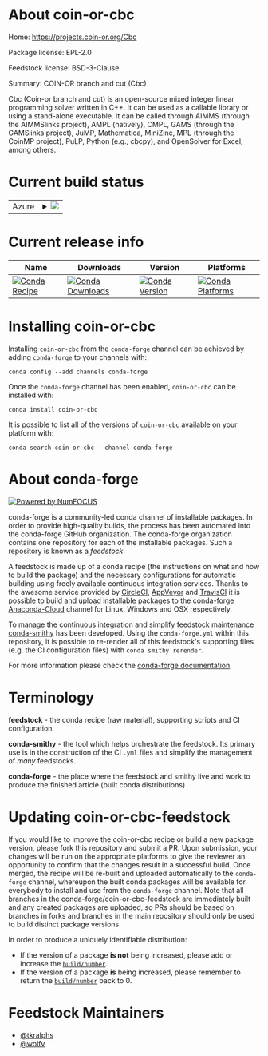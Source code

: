 About coin-or-cbc
=================

Home: https://projects.coin-or.org/Cbc

Package license: EPL-2.0

Feedstock license: BSD-3-Clause

Summary: COIN-OR branch and cut (Cbc)

Cbc (Coin-or branch and cut) is an open-source mixed integer linear
programming solver written in C++. It can be used as a callable library or
using a stand-alone executable. It can be called through AIMMS (through the
AIMMSlinks project), AMPL (natively), CMPL, GAMS (through the GAMSlinks
project), JuMP, Mathematica, MiniZinc, MPL (through the CoinMP project), PuLP,
Python (e.g., cbcpy), and OpenSolver for Excel, among others.


Current build status
====================


<table>
    
  <tr>
    <td>Azure</td>
    <td>
      <details>
        <summary>
          <a href="https://dev.azure.com/conda-forge/feedstock-builds/_build/latest?definitionId=10719&branchName=master">
            <img src="https://dev.azure.com/conda-forge/feedstock-builds/_apis/build/status/coin-or-cbc-feedstock?branchName=master">
          </a>
        </summary>
        <table>
          <thead><tr><th>Variant</th><th>Status</th></tr></thead>
          <tbody><tr>
              <td>linux_64</td>
              <td>
                <a href="https://dev.azure.com/conda-forge/feedstock-builds/_build/latest?definitionId=10719&branchName=master">
                  <img src="https://dev.azure.com/conda-forge/feedstock-builds/_apis/build/status/coin-or-cbc-feedstock?branchName=master&jobName=linux&configuration=linux_64_" alt="variant">
                </a>
              </td>
            </tr><tr>
              <td>osx_64</td>
              <td>
                <a href="https://dev.azure.com/conda-forge/feedstock-builds/_build/latest?definitionId=10719&branchName=master">
                  <img src="https://dev.azure.com/conda-forge/feedstock-builds/_apis/build/status/coin-or-cbc-feedstock?branchName=master&jobName=osx&configuration=osx_64_" alt="variant">
                </a>
              </td>
            </tr>
          </tbody>
        </table>
      </details>
    </td>
  </tr>
</table>

Current release info
====================

| Name | Downloads | Version | Platforms |
| --- | --- | --- | --- |
| [![Conda Recipe](https://img.shields.io/badge/recipe-coin--or--cbc-green.svg)](https://anaconda.org/conda-forge/coin-or-cbc) | [![Conda Downloads](https://img.shields.io/conda/dn/conda-forge/coin-or-cbc.svg)](https://anaconda.org/conda-forge/coin-or-cbc) | [![Conda Version](https://img.shields.io/conda/vn/conda-forge/coin-or-cbc.svg)](https://anaconda.org/conda-forge/coin-or-cbc) | [![Conda Platforms](https://img.shields.io/conda/pn/conda-forge/coin-or-cbc.svg)](https://anaconda.org/conda-forge/coin-or-cbc) |

Installing coin-or-cbc
======================

Installing `coin-or-cbc` from the `conda-forge` channel can be achieved by adding `conda-forge` to your channels with:

```
conda config --add channels conda-forge
```

Once the `conda-forge` channel has been enabled, `coin-or-cbc` can be installed with:

```
conda install coin-or-cbc
```

It is possible to list all of the versions of `coin-or-cbc` available on your platform with:

```
conda search coin-or-cbc --channel conda-forge
```


About conda-forge
=================

[![Powered by NumFOCUS](https://img.shields.io/badge/powered%20by-NumFOCUS-orange.svg?style=flat&colorA=E1523D&colorB=007D8A)](http://numfocus.org)

conda-forge is a community-led conda channel of installable packages.
In order to provide high-quality builds, the process has been automated into the
conda-forge GitHub organization. The conda-forge organization contains one repository
for each of the installable packages. Such a repository is known as a *feedstock*.

A feedstock is made up of a conda recipe (the instructions on what and how to build
the package) and the necessary configurations for automatic building using freely
available continuous integration services. Thanks to the awesome service provided by
[CircleCI](https://circleci.com/), [AppVeyor](https://www.appveyor.com/)
and [TravisCI](https://travis-ci.com/) it is possible to build and upload installable
packages to the [conda-forge](https://anaconda.org/conda-forge)
[Anaconda-Cloud](https://anaconda.org/) channel for Linux, Windows and OSX respectively.

To manage the continuous integration and simplify feedstock maintenance
[conda-smithy](https://github.com/conda-forge/conda-smithy) has been developed.
Using the ``conda-forge.yml`` within this repository, it is possible to re-render all of
this feedstock's supporting files (e.g. the CI configuration files) with ``conda smithy rerender``.

For more information please check the [conda-forge documentation](https://conda-forge.org/docs/).

Terminology
===========

**feedstock** - the conda recipe (raw material), supporting scripts and CI configuration.

**conda-smithy** - the tool which helps orchestrate the feedstock.
                   Its primary use is in the construction of the CI ``.yml`` files
                   and simplify the management of *many* feedstocks.

**conda-forge** - the place where the feedstock and smithy live and work to
                  produce the finished article (built conda distributions)


Updating coin-or-cbc-feedstock
==============================

If you would like to improve the coin-or-cbc recipe or build a new
package version, please fork this repository and submit a PR. Upon submission,
your changes will be run on the appropriate platforms to give the reviewer an
opportunity to confirm that the changes result in a successful build. Once
merged, the recipe will be re-built and uploaded automatically to the
`conda-forge` channel, whereupon the built conda packages will be available for
everybody to install and use from the `conda-forge` channel.
Note that all branches in the conda-forge/coin-or-cbc-feedstock are
immediately built and any created packages are uploaded, so PRs should be based
on branches in forks and branches in the main repository should only be used to
build distinct package versions.

In order to produce a uniquely identifiable distribution:
 * If the version of a package **is not** being increased, please add or increase
   the [``build/number``](https://conda.io/docs/user-guide/tasks/build-packages/define-metadata.html#build-number-and-string).
 * If the version of a package **is** being increased, please remember to return
   the [``build/number``](https://conda.io/docs/user-guide/tasks/build-packages/define-metadata.html#build-number-and-string)
   back to 0.

Feedstock Maintainers
=====================

* [@tkralphs](https://github.com/tkralphs/)
* [@wolfv](https://github.com/wolfv/)

